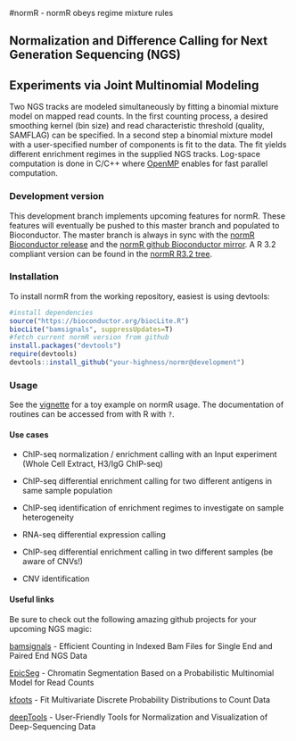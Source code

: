 #normR - normR obeys regime mixture rules
## Normalization and Difference Calling for Next Generation Sequencing (NGS)
Experiments via Joint Multinomial Modeling
---

Two NGS tracks are modeled simultaneously by fitting a binomial mixture model
on mapped read counts.  In the first counting process, a desired smoothing
kernel (bin size) and read characteristic threshold (quality, SAMFLAG) can be
specified.  In a second step a binomial mixture model with a user-specified
number of components is fit to the data.  The fit yields different enrichment
regimes in the supplied NGS tracks.  Log-space computation is done in C/C++
where [OpenMP](http://openmp.org) enables for fast parallel computation.


### Development version

This development branch implements upcoming features for normR. These features
will eventually be pushed to this master branch and populated to Bioconductor.
The master branch is always in sync with the [normR Bioconductor release](
http://bioconductor.org/packages/devel/bioc/html/normr.html) and the [normR
github Bioconductor mirror]( https://github.com/Bioconductor-mirror/normr).  A
R 3.2 compliant version can be found in the [normR R3.2 tree](
https://github.com/your-highness/normR/tree/R3.2).


### Installation

To install normR from the working repository, easiest is using devtools:

```R
#install dependencies
source("https://bioconductor.org/biocLite.R")
biocLite("bamsignals", suppressUpdates=T)
#fetch current normR version from github
install.packages("devtools")
require(devtools)
devtools::install_github("your-highness/normr@development")
```

### Usage

See the
[vignette](
https://cdn.rawgit.com/your-highness/normR/development/inst/doc/normr.html) 
for a toy example on normR usage. The documentation of routines can be accessed
  from with R with ``?``.

#### Use cases

* ChIP-seq normalization / enrichment calling with an Input experiment (Whole
  Cell Extract, H3/IgG ChIP-seq)

* ChIP-seq differential enrichment calling for two different antigens in same
  sample population

* ChIP-seq identification of enrichment regimes to investigate on sample
  heterogeneity

* RNA-seq differential expression calling

* ChIP-seq differential enrichment calling in two different samples (be aware
  of CNVs!)

* CNV identification


#### Useful links

Be sure to check out the following amazing github projects for your upcoming
NGS magic:

[bamsignals](https://github.com/lamortenera/bamsignals) - Efficient Counting in
Indexed Bam Files for Single End and Paired End NGS Data

[EpicSeg](https://github.com/lamortenera/epicseg) - Chromatin Segmentation
Based on a Probabilistic Multinomial Model for Read Counts

[kfoots](https://github.com/lamortenera/kfoots) - Fit Multivariate Discrete
Probability Distributions to Count Data

[deepTools](https://github.com/fidelram/deepTools) - User-Friendly Tools for
Normalization and Visualization of Deep-Sequencing Data

